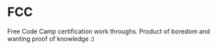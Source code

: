 # FCC
Free Code Camp certification work throughs. Product of boredom and wanting proof of knowledge :) 

